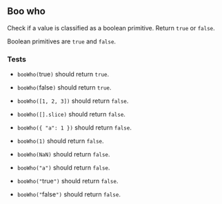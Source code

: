 ## Boo who
Check if a value is classified as a boolean primitive. Return ```true``` or ```false```.

Boolean primitives are ```true``` and ```false```.

### Tests
* ```booWho(```true```)``` should return ```true```.

* ```booWho(```false```)``` should return ```true```.

* ```booWho([1, 2, 3])``` should return ```false```.

* ```booWho([].slice)``` should return ```false```.

* ```booWho({ "a": 1 })``` should return ```false```.

* ```booWho(1)``` should return ```false```.

* ```booWho(NaN)``` should return ```false```.

* ```booWho("a")``` should return ```false```.

* ```booWho("```true```")``` should return ```false```.

* ```booWho("```false```")``` should return ```false```.